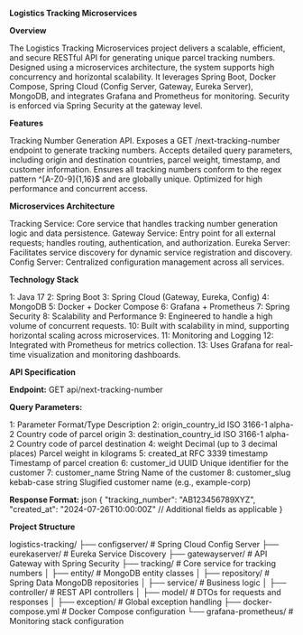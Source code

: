 **Logistics Tracking Microservices**

**Overview**

The Logistics Tracking Microservices project delivers a scalable, efficient, and secure RESTful API for generating unique parcel tracking numbers. Designed using a microservices architecture, the system supports high concurrency and horizontal scalability. It leverages Spring Boot, Docker Compose, Spring Cloud (Config Server, Gateway, Eureka Server), MongoDB, and integrates Grafana and Prometheus for monitoring. Security is enforced via Spring Security at the gateway level.

**Features**

Tracking Number Generation API. Exposes a GET /next-tracking-number endpoint to generate tracking numbers.
Accepts detailed query parameters, including origin and destination countries, parcel weight, timestamp, and customer information.
Ensures all tracking numbers conform to the regex pattern ^[A-Z0-9]{1,16}$ and are globally unique.
Optimized for high performance and concurrent access.

**Microservices Architecture**

Tracking Service: Core service that handles tracking number generation logic and data persistence.
Gateway Service: Entry point for all external requests; handles routing, authentication, and authorization.
Eureka Server: Facilitates service discovery for dynamic service registration and discovery.
Config Server: Centralized configuration management across all services.

**Technology Stack**

1: Java 17
2: Spring Boot
3: Spring Cloud (Gateway, Eureka, Config)
4: MongoDB
5: Docker + Docker Compose
6: Grafana + Prometheus
7: Spring Security
8: Scalability and Performance
9: Engineered to handle a high volume of concurrent requests.
10: Built with scalability in mind, supporting horizontal scaling across microservices.
11: Monitoring and Logging
12: Integrated with Prometheus for metrics collection.
13: Uses Grafana for real-time visualization and monitoring dashboards.

**API Specification**

**Endpoint:**
GET api/next-tracking-number

**Query Parameters:**

1: Parameter	Format/Type	Description
2: origin_country_id	ISO 3166-1 alpha-2	Country code of parcel origin
3: destination_country_id	ISO 3166-1 alpha-2	Country code of parcel destination
4: weight	Decimal (up to 3 decimal places)	Parcel weight in kilograms
5: created_at	RFC 3339 timestamp	Timestamp of parcel creation
6: customer_id	UUID	Unique identifier for the customer
7: customer_name	String	Name of the customer
8: customer_slug	kebab-case string	Slugified customer name (e.g., example-corp)

**Response Format:**
json
{
  "tracking_number": "AB123456789XYZ",
  "created_at": "2024-07-26T10:00:00Z"
  // Additional fields as applicable
}

**Project Structure**

logistics-tracking/
├── configserver/           # Spring Cloud Config Server
├── eurekaserver/           # Eureka Service Discovery
├── gatewayserver/          # API Gateway with Spring Security
├── tracking/               # Core service for tracking numbers
│   ├── entity/             # MongoDB entity classes
│   ├── repository/         # Spring Data MongoDB repositories
│   ├── service/            # Business logic
│   ├── controller/         # REST API controllers
│   ├── model/              # DTOs for requests and responses
│   ├── exception/          # Global exception handling
├── docker-compose.yml      # Docker Compose configuration
└── grafana-prometheus/     # Monitoring stack configuration
